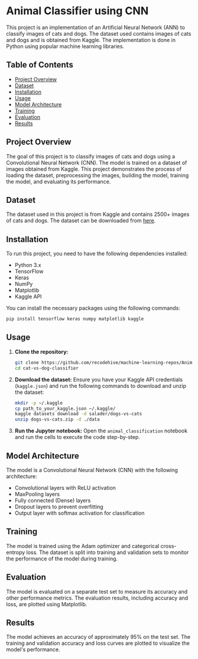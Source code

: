 # Animal Classifier using CNN

This project is an implementation of an Artificial Neural Network (ANN) to classify images of cats and dogs. The dataset used contains images of cats and dogs and is obtained from Kaggle. The implementation is done in Python using popular machine learning libraries.

## Table of Contents
- [Project Overview](#project-overview)
- [Dataset](#dataset)
- [Installation](#installation)
- [Usage](#usage)
- [Model Architecture](#model-architecture)
- [Training](#training)
- [Evaluation](#evaluation)
- [Results](#results)

## Project Overview

The goal of this project is to classify images of cats and dogs using a Convolutional Neural Network (CNN). The model is trained on a dataset of images obtained from Kaggle. This project demonstrates the process of loading the dataset, preprocessing the images, building the model, training the model, and evaluating its performance.

## Dataset

The dataset used in this project is from Kaggle and contains 2500+ images of cats and dogs. The dataset can be downloaded from [here](https://www.kaggle.com/datasets/salader/dogs-vs-cats).

## Installation

To run this project, you need to have the following dependencies installed:

- Python 3.x
- TensorFlow
- Keras
- NumPy
- Matplotlib
- Kaggle API

You can install the necessary packages using the following commands:

```bash
pip install tensorflow keras numpy matplotlib kaggle
```

## Usage

1. **Clone the repository:**
   ```bash
   git clone https://github.com/recodehive/machine-learning-repos/Animal Classification using CNN.git
   cd cat-vs-dog-classifier
   ```

2. **Download the dataset:**
   Ensure you have your Kaggle API credentials (`kaggle.json`) and run the following commands to download and unzip the dataset:
   ```bash
   mkdir -p ~/.kaggle
   cp path_to_your_kaggle.json ~/.kaggle/
   kaggle datasets download -d salader/dogs-vs-cats
   unzip dogs-vs-cats.zip -d ./data
   ```

3. **Run the Jupyter notebook:**
   Open the `animal_classification` notebook and run the cells to execute the code step-by-step.

## Model Architecture

The model is a Convolutional Neural Network (CNN) with the following architecture:
- Convolutional layers with ReLU activation
- MaxPooling layers
- Fully connected (Dense) layers
- Dropout layers to prevent overfitting
- Output layer with softmax activation for classification

## Training

The model is trained using the Adam optimizer and categorical cross-entropy loss. The dataset is split into training and validation sets to monitor the performance of the model during training.

## Evaluation

The model is evaluated on a separate test set to measure its accuracy and other performance metrics. The evaluation results, including accuracy and loss, are plotted using Matplotlib.

## Results

The model achieves an accuracy of approximately 95% on the test set. The training and validation accuracy and loss curves are plotted to visualize the model's performance.

